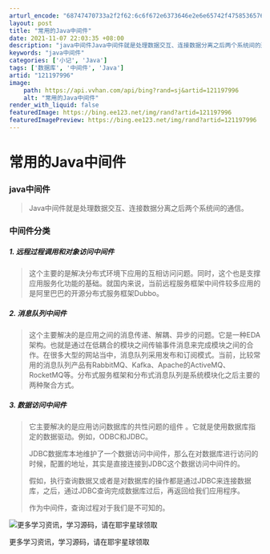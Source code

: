 ```yaml
---
arturl_encode: "68747470733a2f2f62:6c6f672e6373646e2e6e65742f47585365766572796461792f:61727469636c652f64657461696c732f313231313937393936"
layout: post
title: "常用的Java中间件"
date: 2021-11-07 22:03:35 +08:00
description: "java中间件Java中间件就是处理数据交互、连接数据分离之后两个系统间的通信。中间件分类1. 远程"
keywords: "java中间件"
categories: ['小记', 'Java']
tags: ['数据库', '中间件', 'Java']
artid: "121197996"
image:
    path: https://api.vvhan.com/api/bing?rand=sj&artid=121197996
    alt: "常用的Java中间件"
render_with_liquid: false
featuredImage: https://bing.ee123.net/img/rand?artid=121197996
featuredImagePreview: https://bing.ee123.net/img/rand?artid=121197996
---
```


# 常用的Java中间件

### java中间件

> Java中间件就是处理数据交互、连接数据分离之后两个系统间的通信。

### 中间件分类

##### 1. 远程过程调用和对象访问中间件

> 这个主要的是解决分布式环境下应用的互相访问问题。同时，这个也是支撑应用服务化功能的基础。就国内来说，当前远程服务框架中间件较多应用的是阿里巴巴的开源分布式服务框架Dubbo。

##### 2. 消息队列中间件

> 这个主要解决的是应用之间的消息传递、解耦、异步的问题。它是一种EDA架构。也就是通过在低耦合的模块之间传输事件消息来完成模块之间的合作。在很多大型的网站当中，消息队列采用发布和订阅模式。当前，比较常用的消息队列产品有RabbitMQ、Kafka、Apache的ActiveMQ、RocketMQ等。分布式服务框架和分布式消息队列是系统模块化之后主要的两种聚合方式。

##### 3. 数据访问中间件

> 它主要解决的是应用访问数据库的共性问题的组件 。它就是使用数据库指定的数据驱动。例如，ODBC和JDBC。
>   
> JDBC数据库本地维护了一个数据访问中间件，那么在对数据库进行访问的时候，配置的地址，其实是直接连接到JDBC这个数据访问中间件的。
>   
> 假如，执行查询数据又或者是对数据库的操作都是通过JDBC来连接数据库，之后，通过JDBC查询完成数据库过后，再返回给我们应用程序。
>   
> 作为中间件，查询过程对于我们是不可知的。

![更多学习资讯，学习源码，请在耶宇星球领取](https://i-blog.csdnimg.cn/blog_migrate/0e4d88aa5c3050f693c1c8847e47f8d5.png#pic_center)

更多学习资讯，学习源码，请在耶宇星球领取